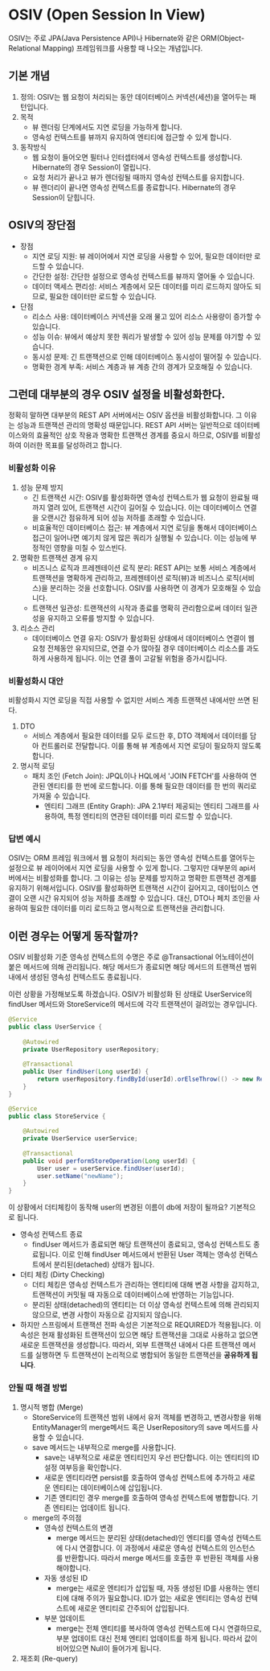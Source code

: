 # OSIV (Open Session In View)
OSIV는 주로 JPA(Java Persistence API)나 Hibernate와 같은 ORM(Object-Relational Mapping) 프레임워크를 사용할 때 나오는 개념입니다.

## 기본 개념
1. 정의: OSIV는 웹 요청이 처리되는 동안 데이터베이스 커넥션(세션)을 열어두는 패턴입니다.
2. 목적
   - 뷰 렌더링 단계에서도 지연 로딩을 가능하게 합니다.
   - 영속성 컨텍스트를 뷰까지 유지하여 엔티티에 접근할 수 있게 합니다.
3. 동작방식
   - 웹 요청이 들어오면 필터나 인터셉터에서 영속성 컨텍스트를 생성합니다. Hibernate의 경우 Session이 열립니다.
   - 요청 처리가 끝나고 뷰가 렌더링될 때까지 영속성 컨텍스트를 유지합니다.
   - 뷰 렌더리이 끝나면 영속성 컨텍스트를 종료합니다. Hibernate의 경우 Session이 닫힙니다.

## OSIV의 장단점
- 장점
  - 지연 로딩 지원: 뷰 레이어에서 지연 로딩을 사용할 수 있어, 필요한 데이터만 로드할 수 있습니다.
  - 간단한 설정: 간단한 설정으로 영속성 컨텍스트를 뷰까지 열어둘 수 있습니다.
  - 데이터 액세스 편리성: 서비스 계층에서 모든 데이터를 미리 로드하지 않아도 되므로, 필요한 데이터만 로드할 수 있습니다.
- 단점
  - 리소스 사용: 데이터베이스 커넥션을 오래 물고 있어 리소스 사용량이 증가할 수 있습니다.
  - 성능 이슈: 뷰에서 예상치 못한 쿼리가 발생할 수 있어 성능 문제를 야기할 수 있습니다.
  - 동시성 문제: 긴 트랜잭션으로 인해 데이터베이스 동시성이 떨어질 수 있습니다.
  - 명확한 경계 부족: 서비스 계층과 뷰 계층 간의 경계가 모호해질 수 있습니다.

## 그런데 대부분의 경우 OSIV 설정을 비활성화한다.
정확히 말하면 대부분의 REST API 서버에서는 OSIV 옵션을 비활성화합니다. 그 이유는 성능과 트랜잭션 관리의 명확성 때문입니다.
REST API 서버는 일반적으로 데이터베이스와의 효율적인 상호 작용과 명확한 트랜잭션 경계를 중요시 하므로, OSIV를 비활성하여 이러한 목표를 달성하려고 합니다.
### 비활성화 이유
1. 성능 문제 방지
   - 긴 트랜잭션 시간: OSIV를 활성화하면 영속성 컨텍스트가 웹 요청이 완료될 때까지 열려 있어, 트랜잭션 시간이 길어질 수 있습니다. 이는 데이터베이스 연결을 오랜시간 점유하게 되어 성능 저하를 초래할 수 있습니다.
   - 비효율적인 데이터베이스 접근: 뷰 계층에서 지연 로딩을 통해서 데이터베이스 접근이 일어나면 예기치 않게 많은 쿼리가 실행될 수 있습니다. 이는 성능에 부정적인 영향을 미칠 수 있스빈다.
2. 명확한 트랜잭션 경계 유지
   - 비즈니스 로직과 프레젠테이션 로직 분리: REST API는 보통 서비스 계층에서 트랜잭션을 명확하게 관리하고, 프레젠테이션 로직(뷰)과 비즈니스 로직(서비스)을 분리하는 것을 선호합니다. OSIV를 사용하면 이 경계가 모호해질 수 있습니다.
   - 트랜잭션 일관성: 트랜잭션의 시작과 종료를 명확히 관리함으로써 데이터 일관성을 유지하고 오류를 방지할 수 있습니다.
3. 리소스 관리
   - 데이터베이스 연결 유지: OSIV가 활성화된 상태에서 데이터베이스 연결이 웹 요청 전체동안 유지되므로, 연결 수가 많아질 경우 데이터베이스 리소스를 과도하게 사용하게 됩니다. 이는 연결 풀이 고갈될 위험을 증가시킵니다.

### 비활성화시 대안
비활성화시 지연 로딩을 직접 사용할 수 없지만 서비스 계층 트랜잭션 내에서만 쓰면 된다.
1. DTO
   - 서비스 계층에서 필요한 데이터를 모두 로드한 후, DTO 객체에서 데이터를 담아 컨트롤러로 전달합니다. 이를 통해 뷰 계층에서 지연 로딩이 필요하지 않도록 합니다.
2. 명시적 로딩
   - 패치 조인 (Fetch Join): JPQL이나 HQL에서 'JOIN FETCH'를 사용하여 연관된 엔티티를 한 번에 로드합니다. 이를 통해 필요한 데이터를 한 번의 쿼리로 가져올 수 있습니다.
     - 엔티티 그래프 (Entity Graph): JPA 2.1부터 제공되는 엔티티 그래프를 사용하여, 특정 엔티티의 연관된 데이터를 미리 로드할 수 있습니다.

### 답변 예시
OSIV는 ORM 프레임 워크에서 웹 요청이 처리되는 동안 영속성 컨텍스트를 열어두는 설정으로 뷰 레이어에서 지연 로딩을 사용할 수 있게 합니다. 그렇지만 대부분의 api서버에서는 비활성화를 합니다.
그 이유는 성능 문제를 방지하고 명확한 트랜잭션 경계를 유지하기 위해서입니다. OSIV를 활성화하면 트랜잭션 시간이 길어지고, 데이텁이스 연결이 오랜 시간 유지되어 성능 저하를 초래할 수 있습니다.
대신, DTO나 페치 조인을 사용하여 필요한 데이터를 미리 로드하고 명시적으로 트랜잭션을 관리합니다.

## 이런 경우는 어떻게 동작할까?
OSIV 비활성화 기준 영속성 컨텍스트의 수명은 주로 @Transactional 어노테이션이 붙은 메서드에 의해 관리됩니다. 해당 메서드가 종료되면 해당 메서드의 트랜잭션 범위 내에서 생성된 영속성 컨텍스트도 종료됩니다.

이런 상황을 가정해보도록 하겠습니다. OSIV가 비활성화 된 상태로 UserService의 findUser 메서드와 StoreService의 메서드에 각각 트랜잭션이 걸려있는 경우입니다.
```java
@Service
public class UserService {
    
    @Autowired
    private UserRepository userRepository;
    
    @Transactional
    public User findUser(Long userId) {
        return userRepository.findById(userId).orElseThrow(() -> new ResourceNotFoundException("User not found"));
    }
}

@Service
public class StoreService {
    
    @Autowired
    private UserService userService;
    
    @Transactional
    public void performStoreOperation(Long userId) {
        User user = userService.findUser(userId);
        user.setName("newName");
    }
}
```
이 상황에서 더티체킹이 동작해 user의 변경된 이름이 db에 저장이 될까요? 기본적으로 됩니다.
- 영속성 컨텍스트 종료
  - findUser 메서드가 종료되면 해당 트랜잭션이 종료되고, 영속성 컨텍스트도 종료됩니다. 이로 인해 findUser 메서드에서 반환된 User 객체는 영속성 컨텍스트에서 분리된(detached) 상태가 됩니다.
- 더티 체킹 (Dirty Checking)
  - 더티 체킹은 영속성 컨텍스트가 관리하는 엔티티에 대해 변경 사항을 감지하고, 트랜잭션이 커밋될 때 자동으로 데이터베이스에 반영하는 기능입니다.
  - 분리된 상태(detached)의 엔티티는 더 이상 영속성 컨텍스트에 의해 관리되지 않으므로, 변경 사항이 자동으로 감지되지 않습니다.
- 하지만 스프링에서 트랜잭션 전파 속성은 기본적으로 REQUIRED가 적용됩니다. 이 속성은 현재 활성화된 트랜잭션이 있으면 해당 트랜잭션을 그대로 사용하고 없으면 새로운 트랜잭션을 생성합니다.
따라서, 외부 트랜잭션 내에서 다른 트랜잭션 메서드를 실행하면 두 트랜잭션이 논리적으로 병합되어 동일한 트랜잭션을 **공유하게 됩니다**.

### 안될 때 해결 방법
1. 명시적 병합 (Merge)
   - StoreService의 트랜잭션 범위 내에서 유저 객체를 변경하고, 변경사항을 위해 EntityManager의 merge메서드 혹은 UserRepository의 save 메서드를 사용할 수 있습니다.
   - save 메서드는 내부적으로 merge를 사용합니다.
     - save는 내부적으로 새로운 엔티티인지 우선 판단합니다. 이는 엔티티의 ID 설정 여부등을 확인합니다.
     - 새로운 엔티티라면 persist를 호출하여 영속성 컨텍스트에 추가하고 새로운 엔티티는 데이터베이스에 삽입됩니다.
     - 기존 엔티티인 경우 merge를 호출하여 영속성 컨텍스트에 병합합니다. 기존 엔티티는 업데이트 됩니다.
   - merge의 주의점
     - 영속성 컨텍스트의 변경
       - merge 메서드는 분리된 상태(detached)인 엔티티를 영속성 컨텍스트에 다시 연결합니다. 이 과정에서 새로운 영속성 컨텍스트의 인스턴스를 반환합니다. 따라서 merge 메서드를 호출한 후 반환된 객체를 사용해야합니다.
     - 자동 생성된 ID
       - merge는 새로운 엔티티가 삽입될 때, 자동 생성된 ID를 사용하는 엔티티에 대해 주의가 필요합니다. ID가 없는 새로운 엔티티는 영속성 컨텍스트에 새로운 엔티티로 간주되어 삽입됩니다.
     - 부분 업데이트
       - merge는 전체 엔티티를 복사하여 영속성 컨텍스트에 다시 연결하므로, 부분 업데이트 대신 전체 엔티티 업데이트를 하게 됩니다. 따라서 값이 비어있으면 Null이 들어가게 됩니다.
2. 재조회 (Re-query)